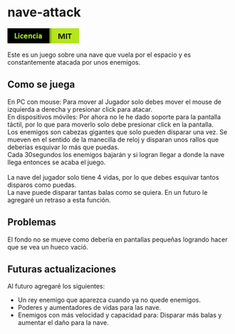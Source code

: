 # nave-attack

<img src="./img/logo%20de%20licencia%20MIT.png"></img>

Este es un juego sobre una nave que vuela por el espacio y es constantemente atacada por unos enemigos.<br/>
## Como se juega
En PC con mouse: Para mover al Jugador solo debes mover el mouse de izquierda a derecha y presionar click para atacar.<br/>
En dispositivos móviles: Por ahora no le he dado soporte para la pantalla táctil, por lo que para moverlo solo debe presionar click en la pantalla.<br/>
Los enemigos son cabezas gigantes que solo pueden disparar una vez. Se mueven en el sentido de la manecilla de reloj y disparan unos rallos que deberías esquivar lo más que puedas.<br/>
Cada 30segundos los enemigos bajarán y si logran llegar a donde la nave llega entonces se acaba el juego.<br/>
<br/>
La nave del jugador solo tiene 4 vidas, por lo que debes esquivar tantos disparos como puedas.<br/>
La nave puede disparar tantas balas como se quiera. En un futuro le agregaré un retraso a esta función.
## Problemas
El fondo no se mueve como debería en pantallas pequeñas logrando hacer que se vea un hueco vació.
## Futuras actualizaciones
Al futuro agregaré los siguientes:
<ul>
   <li>
     Un rey enemigo que aparezca cuando ya no quede enemigos.
   </li>
   <li>
     Poderes y aumentadores de vidas para las nave.
   </li>
   <li>
     Enemigos con más velocidad y capacidad para: Disparar más balas y aumentar el daño para la nave.
   </li>
</ul>